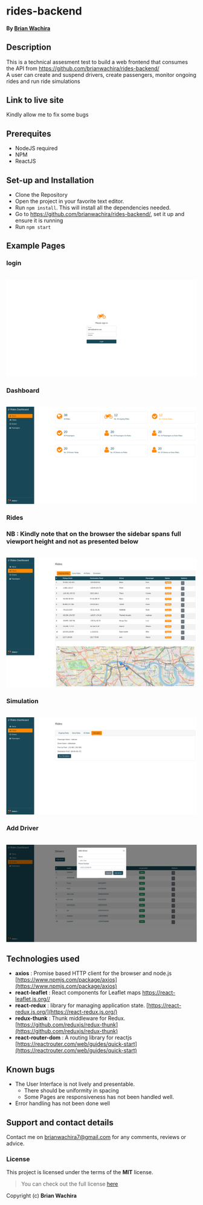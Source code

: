 # rides-backend

#### By [Brian Wachira](https://www.github.com/brianwachira)

## Description
This is a technical assesment test to build  a web frontend that consumes the API from https://github.com/brianwachira/rides-backend/ <br/>
A user can create and suspend drivers, create passengers, monitor ongoing rides and run ride simulations

## Link to live site
<!-- [Here you go ](https://mighty-hamlet-09070.herokuapp.com/) -->
Kindly allow me to fix some bugs


## Prerequites
- NodeJS required
- NPM 
- ReactJS

## Set-up and Installation
- Clone the Repository
- Open the project in your favorite text editor.
- Run ``` npm install ```. This will install all the dependencies needed.
- Go to https://github.com/brianwachira/rides-backend/, set it up and  ensure it is running
- Run ``` npm start ```

## Example Pages

### login
<br/><a href="https://mighty-hamlet-09070.herokuapp.com/auth/login" target="_blank"><img src="https://github.com/brianwachira/rides-frontend/blob/main/assets/frontend1.png" alt="cluster 1"></a>


### Dashboard
<br/><a href="https://mighty-hamlet-09070.herokuapp.com/" target="_blank"><img src="https://github.com/brianwachira/rides-frontend/blob/main/assets/frontend2.png" alt="cluster 2"></a>

### Rides
### NB : Kindly note that on the browser the sidebar spans full viewport height and not as presented below
<br/><a href="https://mighty-hamlet-09070.herokuapp.com/rides" target="_blank"><img src="https://github.com/brianwachira/rides-frontend/blob/main/assets/frontend4.png" alt="cluster 2"></a>

### Simulation
<br/><a href="https://mighty-hamlet-09070.herokuapp.com/rides" target="_blank"><img src="https://github.com/brianwachira/rides-frontend/blob/main/assets/frontend5.png" alt="cluster 2"></a>

### Add Driver
<br/><a href="https://mighty-hamlet-09070.herokuapp.com/rides" target="_blank"><img src="https://github.com/brianwachira/rides-frontend/blob/main/assets/frontend6.png" alt="cluster 2"></a>

## Technologies used
 - <b>axios</b> : Promise based HTTP client for the browser and node.js [https://www.npmjs.com/package/axios](https://www.npmjs.com/package/axios)
 - <b>react-leaflet</b> : React components for Leaflet maps [https://react-leaflet.js.org// ](https://react-leaflet.js.org/)
 - <b>react-redux</b> :  library for managing application state. [https://react-redux.js.org/](https://react-redux.js.org/)
 - <b>redux-thunk</b> : Thunk middleware for Redux. [https://github.com/reduxjs/redux-thunk](https://github.com/reduxjs/redux-thunk)
 - <b>react-router-dom</b> : A routing library for reactjs [https://reactrouter.com/web/guides/quick-start](https://reactrouter.com/web/guides/quick-start)

## Known bugs
 - The User Interface is not lively and presentable.
    - There should be uniformity in spacing
    - Some Pages are responsiveness has not been handled well.
 - Error handling has not been done well
 
 
## Support and contact details
Contact me on brianwachira7@gmail.com for any comments, reviews or advice.

### License

This project is licensed under the terms of the **MIT** license.

>You can check out the full license [here](https://github.com/brianwachira/rides-frontend/blob/master/LICENSE.md)  

Copyright (c) **Brian Wachira**
